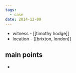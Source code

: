 ```yaml
---
tags:
  - case
date: 2014-12-09
---
```

- witness - [[timothy hodge]]
- location - [[brixton, london]]
## main points
- 